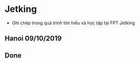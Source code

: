 # Jetking



- Ghi chép trong quá trình tìm hiểu và học tập tại FPT Jetking 


## Hanoi 09/10/2019

## Done
